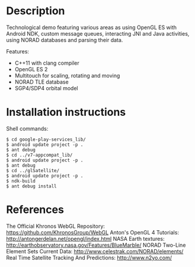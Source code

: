 # Description

Technological demo featuring various areas as using OpenGL ES with Android NDK, custom message queues, interacting JNI and Java activities, using NORAD databases and parsing their data.

Features:

 - C++11 with clang compiler
 - OpenGL ES 2
 - Multitouch for scaling, rotating and moving
 - NORAD TLE database
 - SGP4/SDP4 orbital model

# Installation instructions

Shell commands:

    $ cd google-play-services_lib/
    $ android update project -p .
    $ ant debug
    $ cd ../v7-appcompat_lib/
    $ android update project -p .
    $ ant debug
    $ cd ../glSatellite/
    $ android update project -p .
    $ ndk-build
    $ ant debug install

# References

The Official Khronos WebGL Repository: https://github.com/KhronosGroup/WebGL
Anton's OpenGL 4 Tutorials: http://antongerdelan.net/opengl/index.html
NASA Earth textures: http://earthobservatory.nasa.gov/Features/BlueMarble/
NORAD Two-Line Element Sets Current Data: http://www.celestrak.com/NORAD/elements/
Real Time Satellite Tracking And Predictions: http://www.n2yo.com/
